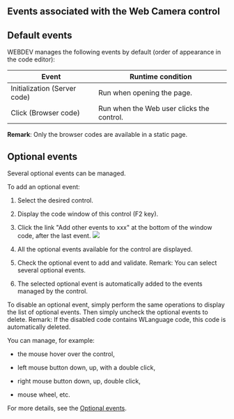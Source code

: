 
## Events associated with the Web Camera control
			



<a name="NOTE1"></a>
<a name="NOTE1_1"></a>


## Default events
<a name="default_events_ELTTEXTE000095"></a>
WEBDEV manages the following events by default (order of appearance in the code editor):

| Event | Runtime condition |
| --- | --- |
| Initialization (Server code) | Run when opening the page. |
| Click (Browser code) | Run when the Web user clicks the control. |


**Remark**: Only the browser codes are available in a static page.

<a name="NOTE2"></a>
<a name="NOTE2_1"></a>


## Optional events
<a name="optional_events_ELTTEXTE000119"></a>
Several optional events can be managed.

To add an optional event:

1. Select the desired control.

2. Display the code window of this control (F2 key).

3. Click the link "Add other events to xxx" at the bottom of the window code, after the last event.  ![](https://doc.pcsoft.fr/en-US/images/image.awp?langid=3&name=Traitements_optionnels_WD_OK%20-%20HC%20N%B0001.gif)


4. All the optional events available for the control are displayed. 

5. Check the optional event to add and validate. 
	Remark: You can select several optional events. 

6. The selected optional event is automatically added to the events managed by the control.




To disable an optional event, simply perform the same operations to display the list of optional events. Then simply uncheck the optional events to delete. 
Remark: If the disabled code contains WLanguage code, this code is automatically deleted.

You can manage, for example:

- the mouse hover over the control,

- left mouse button down, up, with a double click,

- right mouse button down, up, double click, 

- mouse wheel, etc.




For more details, see the [Optional events](../WDChamp/1014004.md).


